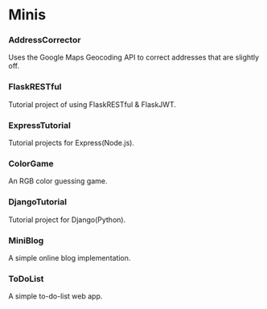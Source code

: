 # Minis

### AddressCorrector
Uses the Google Maps Geocoding API to correct addresses that are slightly off.

### FlaskRESTful
Tutorial project of using FlaskRESTful & FlaskJWT.

### ExpressTutorial
Tutorial projects for Express(Node.js).

### ColorGame
An RGB color guessing game.

### DjangoTutorial
Tutorial project for Django(Python).

### MiniBlog
A simple online blog implementation.

### ToDoList
A simple to-do-list web app.
